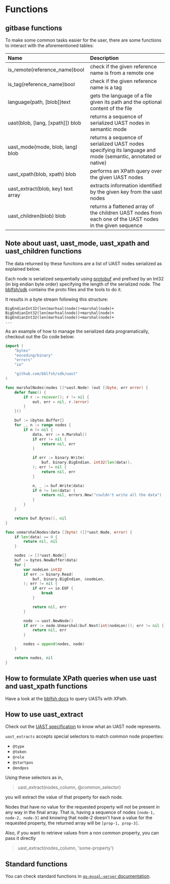 # Functions

## gitbase functions

To make some common tasks easier for the user, there are some functions to interact with the aforementioned tables:

|     Name     |                                               Description                                                                      |
|:-------------|:-------------------------------------------------------------------------------------------------------------------------------|
|is_remote(reference_name)bool| check if the given reference name is from a remote one                                                          |
|is_tag(reference_name)bool| check if the given reference name is a tag                                                                         |
|language(path, [blob])text| gets the language of a file given its path and the optional content of the file                                    |
|uast(blob, [lang, [xpath]]) blob| returns a sequence of serialized UAST nodes in semantic mode                                                 |
|uast_mode(mode, blob, lang) blob| returns a sequence of serialized UAST nodes specifying its language and mode (semantic, annotated or native) |
|uast_xpath(blob, xpath) blob| performs an XPath query over the given UAST nodes                                                                |
|uast_extract(blob, key) text array| extracts information identified by the given key from the uast nodes                                       |
|uast_children(blob) blob| returns a flattened array of the children UAST nodes from each one of the UAST nodes in the given sequence           |


## Note about uast, uast_mode, uast_xpath and uast_children functions

The data returned by these functions are a list of UAST nodes serialized as explained below.

Each node is serialized sequentially using [protobuf](https://developers.google.com/protocol-buffers/) and prefixed by an Int32 (in big endian byte order) specifying the length of the serialized node. The [bblfsh/sdk](https://github.com/bblfsh/sdk) contains the proto files and the tools to do it.

It results in a byte stream following this structure:
```
BigEndianInt32(len(marhsal(node))+marshal(node)+
BigEndianInt32(len(marhsal(node))+marshal(node)+
BigEndianInt32(len(marhsal(node))+marshal(node)+
...
```

As an example of how to manage the serialized data programatically, checkout out the Go code below:
```go
import (
	"bytes"
	"encoding/binary"
	"errors"
	"io"

	"github.com/bblfsh/sdk/uast"
)

func marshalNodes(nodes []*uast.Node) (out []byte, err error) {
	defer func() {
		if r := recover(); r != nil {
			out, err = nil, r.(error)
		}
	}()

	buf := &bytes.Buffer{}
	for _, n := range nodes {
		if n != nil {
			data, err := n.Marshal()
			if err != nil {
				return nil, err
			}

			if err := binary.Write(
				buf, binary.BigEndian, int32(len(data)),
			); err != nil {
				return nil, err
			}

			n, _ := buf.Write(data)
			if n != len(data) {
				return nil, errors.New("couldn't write all the data")
			}
		}
	}

	return buf.Bytes(), nil
}

func unmarshalNodes(data []byte) ([]*uast.Node, error) {
	if len(data) == 0 {
		return nil, nil
	}

	nodes := []*uast.Node{}
	buf := bytes.NewBuffer(data)
	for {
		var nodeLen int32
		if err := binary.Read(
			buf, binary.BigEndian, &nodeLen,
		); err != nil {
			if err == io.EOF {
				break
			}

			return nil, err
		}

		node := uast.NewNode()
		if err := node.Unmarshal(buf.Next(int(nodeLen))); err != nil {
			return nil, err
		}

		nodes = append(nodes, node)
	}

	return nodes, nil
}
```

## How to formulate XPath queries when use uast and uast_xpath functions

Have a look at the [bblfsh docs](https://docs.sourced.tech/babelfish/using-babelfish/uast-querying) to query UASTs with XPath.

## How to use uast_extract

Check out the [UAST specification](https://docs.sourced.tech/babelfish/uast/uast-specification) to know what an UAST node represents.

`uast_extracts` accepts special selectors to match common node properties:

- `@type`
- `@token`
- `@role`
- `@startpos`
- `@endpos`

Using these selectors as in,

> uast_extract(nodes_column, @common_selector)

you will extract the value of that property for each node.

Nodes that have no value for the requested property will not be present in any way in the final array. That is, having a sequence of nodes `[node-1, node-2, node-3]` and knowing that node-2 doesn't have a value for the requested property, the returned array will be `[prop-1, prop-3]`.

Also, if you want to retrieve values from a non common property, you can pass it directly

> uast_extract(nodes_column, 'some-property')

## Standard functions

You can check standard functions in [`go-mysql-server` documentation](https://github.com/src-d/go-mysql-server/tree/cdc6c8ccdc69f57858562755254641a4a4edb67a#custom-functions).
